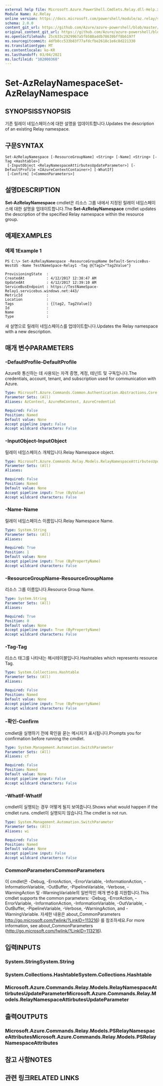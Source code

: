 ```yaml
---
external help file: Microsoft.Azure.PowerShell.Cmdlets.Relay.dll-Help.xml
Module Name: Az.Relay
online version: https://docs.microsoft.com/powershell/module/az.relay/set-azrelaynamespace
schema: 2.0.0
content_git_url: https://github.com/Azure/azure-powershell/blob/master/src/Relay/Relay/help/Set-AzRelayNamespace.md
original_content_git_url: https://github.com/Azure/azure-powershell/blob/master/src/Relay/Relay/help/Set-AzRelayNamespace.md
ms.openlocfilehash: 25c633c2929967a5fb580addb78639bff8b6197f
ms.sourcegitcommit: 4dfb0cc533b83f77afdcfbe2618c1e6c8d221330
ms.translationtype: MT
ms.contentlocale: ko-KR
ms.lasthandoff: 03/04/2021
ms.locfileid: "102000368"
---
```

# <span data-ttu-id="d268f-101">Set-AzRelayNamespace</span><span class="sxs-lookup"><span data-stu-id="d268f-101">Set-AzRelayNamespace</span></span>

## <span data-ttu-id="d268f-102">SYNOPSIS</span><span class="sxs-lookup"><span data-stu-id="d268f-102">SYNOPSIS</span></span>
<span data-ttu-id="d268f-103">기존 릴레이 네임스페이스에 대한 설명을 업데이트합니다.</span><span class="sxs-lookup"><span data-stu-id="d268f-103">Updates the description of an existing Relay namespace.</span></span>

## <span data-ttu-id="d268f-104">구문</span><span class="sxs-lookup"><span data-stu-id="d268f-104">SYNTAX</span></span>

```
Set-AzRelayNamespace [-ResourceGroupName] <String> [-Name] <String> [-Tag <Hashtable>]
 [-InputObject <RelayNamespaceAttirbutesUpdateParameter>] [-DefaultProfile <IAzureContextContainer>] [-WhatIf]
 [-Confirm] [<CommonParameters>]
```

## <span data-ttu-id="d268f-105">설명</span><span class="sxs-lookup"><span data-stu-id="d268f-105">DESCRIPTION</span></span>
<span data-ttu-id="d268f-106">**Set-AzRelayNamespace** cmdlet은 리소스 그룹 내에서 지정된 릴레이 네임스페이스에 대한 설명을 업데이트합니다.</span><span class="sxs-lookup"><span data-stu-id="d268f-106">The **Set-AzRelayNamespace** cmdlet updates the description of the specified Relay namespace within the resource group.</span></span>

## <span data-ttu-id="d268f-107">예제</span><span class="sxs-lookup"><span data-stu-id="d268f-107">EXAMPLES</span></span>

### <span data-ttu-id="d268f-108">예제 1</span><span class="sxs-lookup"><span data-stu-id="d268f-108">Example 1</span></span>
```
PS C:\> Set-AzRelayNamespace -ResourceGroupName Default-ServiceBus-WestUS -Name TestNameSpace-Relay1 -Tag @{Tag2="Tag2Value"}

ProvisioningState  :
CreatedAt          : 4/12/2017 12:38:47 AM
UpdatedAt          : 4/12/2017 12:39:10 AM
ServiceBusEndpoint : https://TestNameSpace-Relay1.servicebus.windows.net:443/
MetricId           :
Location           :
Tags               : {[tag2, Tag2Value]}
Id                 :
Name               :
Type               :
```

<span data-ttu-id="d268f-109">새 설명으로 릴레이 네임스페이스를 업데이트합니다.</span><span class="sxs-lookup"><span data-stu-id="d268f-109">Updates the Relay namespace with a new description.</span></span>

## <span data-ttu-id="d268f-110">매개 변수</span><span class="sxs-lookup"><span data-stu-id="d268f-110">PARAMETERS</span></span>

### <span data-ttu-id="d268f-111">-DefaultProfile</span><span class="sxs-lookup"><span data-stu-id="d268f-111">-DefaultProfile</span></span>
<span data-ttu-id="d268f-112">Azure와 통신하는 데 사용되는 자격 증명, 계정, 테넌트 및 구독입니다.</span><span class="sxs-lookup"><span data-stu-id="d268f-112">The credentials, account, tenant, and subscription used for communication with Azure.</span></span>

```yaml
Type: Microsoft.Azure.Commands.Common.Authentication.Abstractions.Core.IAzureContextContainer
Parameter Sets: (All)
Aliases: AzContext, AzureRmContext, AzureCredential

Required: False
Position: Named
Default value: None
Accept pipeline input: False
Accept wildcard characters: False
```

### <span data-ttu-id="d268f-113">-InputObject</span><span class="sxs-lookup"><span data-stu-id="d268f-113">-InputObject</span></span>
<span data-ttu-id="d268f-114">릴레이 네임스페이스 개체입니다.</span><span class="sxs-lookup"><span data-stu-id="d268f-114">Relay Namespace object.</span></span>

```yaml
Type: Microsoft.Azure.Commands.Relay.Models.RelayNamespaceAttirbutesUpdateParameter
Parameter Sets: (All)
Aliases:

Required: False
Position: Named
Default value: None
Accept pipeline input: True (ByValue)
Accept wildcard characters: False
```

### <span data-ttu-id="d268f-115">-Name</span><span class="sxs-lookup"><span data-stu-id="d268f-115">-Name</span></span>
<span data-ttu-id="d268f-116">릴레이 네임스페이스 이름입니다.</span><span class="sxs-lookup"><span data-stu-id="d268f-116">Relay Namespace Name.</span></span>

```yaml
Type: System.String
Parameter Sets: (All)
Aliases:

Required: True
Position: 1
Default value: None
Accept pipeline input: True (ByPropertyName)
Accept wildcard characters: False
```

### <span data-ttu-id="d268f-117">-ResourceGroupName</span><span class="sxs-lookup"><span data-stu-id="d268f-117">-ResourceGroupName</span></span>
<span data-ttu-id="d268f-118">리소스 그룹 이름입니다.</span><span class="sxs-lookup"><span data-stu-id="d268f-118">Resource Group Name.</span></span>

```yaml
Type: System.String
Parameter Sets: (All)
Aliases:

Required: True
Position: 0
Default value: None
Accept pipeline input: True (ByPropertyName)
Accept wildcard characters: False
```

### <span data-ttu-id="d268f-119">-Tag</span><span class="sxs-lookup"><span data-stu-id="d268f-119">-Tag</span></span>
<span data-ttu-id="d268f-120">리소스 태그를 나타내는 해시테이블입니다.</span><span class="sxs-lookup"><span data-stu-id="d268f-120">Hashtables which represents resource Tag.</span></span>

```yaml
Type: System.Collections.Hashtable
Parameter Sets: (All)
Aliases:

Required: False
Position: Named
Default value: None
Accept pipeline input: True (ByPropertyName)
Accept wildcard characters: False
```

### <span data-ttu-id="d268f-121">-확인</span><span class="sxs-lookup"><span data-stu-id="d268f-121">-Confirm</span></span>
<span data-ttu-id="d268f-122">cmdlet을 실행하기 전에 확인을 묻는 메시지가 표시됩니다.</span><span class="sxs-lookup"><span data-stu-id="d268f-122">Prompts you for confirmation before running the cmdlet.</span></span>

```yaml
Type: System.Management.Automation.SwitchParameter
Parameter Sets: (All)
Aliases: cf

Required: False
Position: Named
Default value: None
Accept pipeline input: False
Accept wildcard characters: False
```

### <span data-ttu-id="d268f-123">-WhatIf</span><span class="sxs-lookup"><span data-stu-id="d268f-123">-WhatIf</span></span>
<span data-ttu-id="d268f-124">cmdlet이 실행되는 경우 어떻게 될지 보여줍니다.</span><span class="sxs-lookup"><span data-stu-id="d268f-124">Shows what would happen if the cmdlet runs.</span></span>
<span data-ttu-id="d268f-125">cmdlet이 실행되지 않습니다.</span><span class="sxs-lookup"><span data-stu-id="d268f-125">The cmdlet is not run.</span></span>

```yaml
Type: System.Management.Automation.SwitchParameter
Parameter Sets: (All)
Aliases: wi

Required: False
Position: Named
Default value: None
Accept pipeline input: False
Accept wildcard characters: False
```

### <span data-ttu-id="d268f-126">CommonParameters</span><span class="sxs-lookup"><span data-stu-id="d268f-126">CommonParameters</span></span>
<span data-ttu-id="d268f-127">이 cmdlet은 -Debug, -ErrorAction, -ErrorVariable, -InformationAction, -InformationVariable, -OutBuffer, -PipelineVariable, -Verbose, -WarningAction 및 -WarningVariable의 일반적인 매개 변수를 지원합니다.</span><span class="sxs-lookup"><span data-stu-id="d268f-127">This cmdlet supports the common parameters: -Debug, -ErrorAction, -ErrorVariable, -InformationAction, -InformationVariable, -OutVariable, -OutBuffer, -PipelineVariable, -Verbose, -WarningAction, and -WarningVariable.</span></span> <span data-ttu-id="d268f-128">자세한 내용은 about_CommonParameters http://go.microsoft.com/fwlink/?LinkID=113216) 를 참조하세요.</span><span class="sxs-lookup"><span data-stu-id="d268f-128">For more information, see about_CommonParameters (http://go.microsoft.com/fwlink/?LinkID=113216).</span></span>

## <span data-ttu-id="d268f-129">입력</span><span class="sxs-lookup"><span data-stu-id="d268f-129">INPUTS</span></span>

### <span data-ttu-id="d268f-130">System.String</span><span class="sxs-lookup"><span data-stu-id="d268f-130">System.String</span></span>

### <span data-ttu-id="d268f-131">System.Collections.Hashtable</span><span class="sxs-lookup"><span data-stu-id="d268f-131">System.Collections.Hashtable</span></span>

### <span data-ttu-id="d268f-132">Microsoft.Azure.Commands.Relay.Models.RelayNamespaceAttirbutesUpdateParameter</span><span class="sxs-lookup"><span data-stu-id="d268f-132">Microsoft.Azure.Commands.Relay.Models.RelayNamespaceAttirbutesUpdateParameter</span></span>

## <span data-ttu-id="d268f-133">출력</span><span class="sxs-lookup"><span data-stu-id="d268f-133">OUTPUTS</span></span>

### <span data-ttu-id="d268f-134">Microsoft.Azure.Commands.Relay.Models.PSRelayNamespaceAttributes</span><span class="sxs-lookup"><span data-stu-id="d268f-134">Microsoft.Azure.Commands.Relay.Models.PSRelayNamespaceAttributes</span></span>

## <span data-ttu-id="d268f-135">참고 사항</span><span class="sxs-lookup"><span data-stu-id="d268f-135">NOTES</span></span>

## <span data-ttu-id="d268f-136">관련 링크</span><span class="sxs-lookup"><span data-stu-id="d268f-136">RELATED LINKS</span></span>
